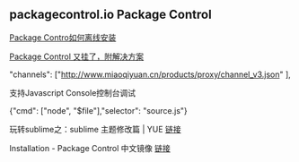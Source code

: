 
## packagecontrol.io Package Control 

[Package Contro如何离线安装][3]

[Package Control 又挂了，附解决方案](http://www.miaoqiyuan.cn/p/package-control-error)

"channels": ["http://www.miaoqiyuan.cn/products/proxy/channel_v3.json" ], 

支持Javascript Console控制台调试

{"cmd": ["node", "$file"],"selector": "source.js"} 

玩转sublime之：sublime 主题修改篇 | YUE [链接][2]

Installation - Package Control 中文镜像
[链接][1]

[1]:http://packagecontrol.cn/installation
[2]:https://halfmoonvic.github.io/2019/01/07/%E7%8E%A9%E8%BD%ACsublime%E4%B9%8B%EF%BC%9Asublime%E4%B8%BB%E9%A2%98%E7%AF%87
[3]:https://github.com/HBLong/channel_v3_daily#如何安装-package-control离线安装
